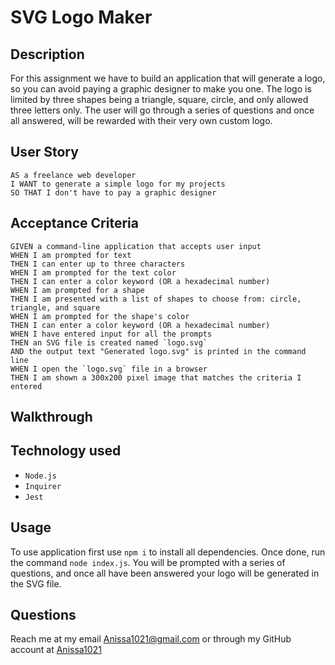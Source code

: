 # SVG Logo Maker

## Description
For this assignment we have to build an application that will generate a logo, so you can avoid paying a graphic designer to make you one. The logo is limited by three shapes being a triangle, square, circle, and only allowed three letters only. The user will go through a series of questions and once all answered, will be rewarded with their very own custom logo.

## User Story
```
AS a freelance web developer
I WANT to generate a simple logo for my projects
SO THAT I don't have to pay a graphic designer
```
## Acceptance Criteria
```
GIVEN a command-line application that accepts user input
WHEN I am prompted for text
THEN I can enter up to three characters
WHEN I am prompted for the text color
THEN I can enter a color keyword (OR a hexadecimal number)
WHEN I am prompted for a shape
THEN I am presented with a list of shapes to choose from: circle, triangle, and square
WHEN I am prompted for the shape's color
THEN I can enter a color keyword (OR a hexadecimal number)
WHEN I have entered input for all the prompts
THEN an SVG file is created named `logo.svg`
AND the output text "Generated logo.svg" is printed in the command line
WHEN I open the `logo.svg` file in a browser
THEN I am shown a 300x200 pixel image that matches the criteria I entered
```
## Walkthrough

## Technology used
- `Node.js`
- `Inquirer`
- `Jest`

## Usage
To use application first use `npm i` to install all dependencies. Once done, run the command `node index.js`. You will be prompted with a series of questions, and once all have been answered your logo will be generated in the SVG file.

## Questions
Reach me at my email Anissa1021@gmail.com or through my GitHub account at [Anissa1021](https://github.com/Anissa1021)
